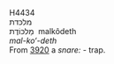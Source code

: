 <body>
  <p>H4434<br>  מלכּדת  <br> מַלכּוֹדֶת  ‎  malkôdeth  <br><i>mal-ko‘-deth </i><br>From <a href="h3920.htm">3920</a>  a <i>snare: - </i>trap.<br></p>
 </body>